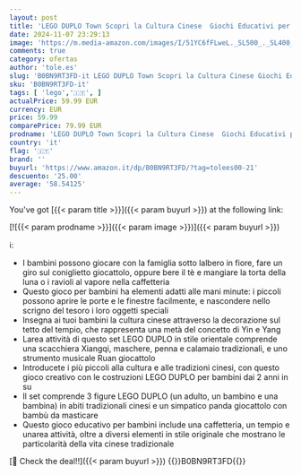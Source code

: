 ```yaml
---
layout: post
title: 'LEGO DUPLO Town Scopri la Cultura Cinese  Giochi Educativi per Bambini e Bambine dai 2 Anni in su con Panda Giocattolo e Mattoncini  Idee Regalo 10411'
date: 2024-11-07 23:29:13
image: 'https://m.media-amazon.com/images/I/51YC6fFLweL._SL500_._SL400_.jpg'
comments: true
category: ofertas
author: 'tole.es'
slug: 'B0BN9RT3FD-it LEGO DUPLO Town Scopri la Cultura Cinese Giochi Educativi...'
sku: 'B0BN9RT3FD-it'
tags: [ 'lego','🇮🇹', ]
actualPrice: 59.99 EUR
currency: EUR
price: 59.99
comparePrice: 79.99 EUR
prodname: 'LEGO DUPLO Town Scopri la Cultura Cinese  Giochi Educativi per Bambini e Bambine dai 2 Anni in su con Panda Giocattolo e Mattoncini  Idee Regalo 10411'
country: 'it'
flag: '🇮🇹'
brand: ''
buyurl: 'https://www.amazon.it/dp/B0BN9RT3FD/?tag=tolees00-21'
descuento: '25.00'
average: '58.54125'
---
```


You've got [{{< param title >}}]({{< param buyurl >}}) at the following link:

[![{{< param prodname >}}]({{< param image >}})]({{< param buyurl >}})

ℹ️:

- I bambini possono giocare con la famiglia sotto lalbero in fiore, fare un giro sul coniglietto giocattolo, oppure bere il tè e mangiare la torta della luna o i ravioli al vapore nella caffetteria
- Questo gioco per bambini ha elementi adatti alle mani minute: i piccoli possono aprire le porte e le finestre facilmente, e nascondere nello scrigno del tesoro i loro oggetti speciali
- Insegna ai tuoi bambini la cultura cinese attraverso la decorazione sul tetto del tempio, che rappresenta una metà del concetto di Yin e Yang
- Larea attività di questo set LEGO DUPLO in stile orientale comprende una scacchiera Xiangqi, maschere, penna e calamaio tradizionali, e uno strumento musicale Ruan giocattolo
- Introducete i più piccoli alla cultura e alle tradizioni cinesi, con questo gioco creativo con le costruzioni LEGO DUPLO per bambini dai 2 anni in su
- Il set comprende 3 figure LEGO DUPLO (un adulto, un bambino e una bambina) in abiti tradizionali cinesi e un simpatico panda giocattolo con bambù da masticare
- Questo gioco educativo per bambini include una caffetteria, un tempio e unarea attività, oltre a diversi elementi in stile originale che mostrano le particolarità della vita cinese tradizionale

[🛒 Check the deal!!]({{< param buyurl >}})
{{<world>}}B0BN9RT3FD{{</world>}}

